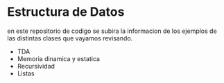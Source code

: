 # Estructura de Datos 

en este repositorio de codigo se subira la informacion de los ejemplos de las distintas clases que vayamos revisando.

- TDA
- Memoria dinamica y estatica
- Recursividad
- Listas